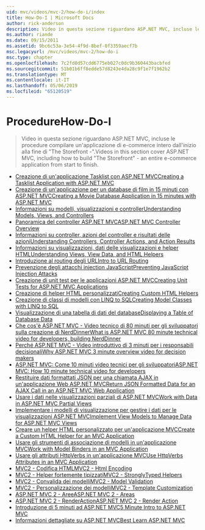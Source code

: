 ```yaml
---
uid: mvc/videos/mvc-2/how-do-i/index
title: How-Do-I | Microsoft Docs
author: rick-anderson
description: Video in questa sezione riguardano ASP.NET MVC, incluse le procedure compilare un'applicazione di e-commerce intero dall'inizio alla fine di 'The Storefront -'.
ms.author: riande
ms.date: 09/15/2011
ms.assetid: 9bc6c53a-3e54-4f9d-8bef-0f3359aecf7b
msc.legacyurl: /mvc/videos/mvc-2/how-do-i
msc.type: chapter
ms.openlocfilehash: 7c2fd0d57cdd6775eb027c0dc9b360443bacbfed
ms.sourcegitcommit: 51b01b6ff8edde57d8243e4da28c9f1e7f1962b2
ms.translationtype: MT
ms.contentlocale: it-IT
ms.lasthandoff: 05/06/2019
ms.locfileid: "65120519"
---
```

# <a name="how-do-i"></a><span data-ttu-id="8bc24-103">Procedure</span><span class="sxs-lookup"><span data-stu-id="8bc24-103">How-Do-I</span></span>

> <span data-ttu-id="8bc24-104">Video in questa sezione riguardano ASP.NET MVC, incluse le procedure compilare un'applicazione di e-commerce intero dall'inizio alla fine di "The Storefront -".</span><span class="sxs-lookup"><span data-stu-id="8bc24-104">Videos in this section cover ASP.NET MVC, including how to build "The Storefront" - an entire e-commerce application from start to finish.</span></span>

- [<span data-ttu-id="8bc24-105">Creazione di un'applicazione Tasklist con ASP.NET MVC</span><span class="sxs-lookup"><span data-stu-id="8bc24-105">Creating a Tasklist Application with ASP.NET MVC</span></span>](creating-a-tasklist-application-with-aspnet-mvc.md)
- [<span data-ttu-id="8bc24-106">Creazione di un'applicazione per un database di film in 15 minuti con ASP.NET MVC</span><span class="sxs-lookup"><span data-stu-id="8bc24-106">Creating a Movie Database Application in 15 minutes with ASP.NET MVC</span></span>](creating-a-movie-database-application-in-15-minutes-with-aspnet-mvc.md)
- [<span data-ttu-id="8bc24-107">Informazioni su modelli, visualizzazioni e controller</span><span class="sxs-lookup"><span data-stu-id="8bc24-107">Understanding Models, Views, and Controllers</span></span>](understanding-models-views-and-controllers.md)
- [<span data-ttu-id="8bc24-108">Panoramica del controller ASP.NET MVC</span><span class="sxs-lookup"><span data-stu-id="8bc24-108">ASP.NET MVC Controller Overview</span></span>](aspnet-mvc-controller-overview.md)
- [<span data-ttu-id="8bc24-109">Informazioni su controller, azioni del controller e risultati delle azioni</span><span class="sxs-lookup"><span data-stu-id="8bc24-109">Understanding Controllers, Controller Actions, and Action Results</span></span>](understanding-controllers-controller-actions-and-action-results.md)
- [<span data-ttu-id="8bc24-110">Informazioni su visualizzazioni, dati delle visualizzazioni e helper HTML</span><span class="sxs-lookup"><span data-stu-id="8bc24-110">Understanding Views, View Data, and HTML Helpers</span></span>](understanding-views-view-data-and-html-helpers.md)
- [<span data-ttu-id="8bc24-111">Introduzione al routing degli URL</span><span class="sxs-lookup"><span data-stu-id="8bc24-111">Intro to URL Routing</span></span>](an-introduction-to-url-routing.md)
- [<span data-ttu-id="8bc24-112">Prevenzione degli attacchi injection JavaScript</span><span class="sxs-lookup"><span data-stu-id="8bc24-112">Preventing JavaScript Injection Attacks</span></span>](preventing-javascript-injection-attacks.md)
- [<span data-ttu-id="8bc24-113">Creazione di unit test per le applicazioni ASP.NET MVC</span><span class="sxs-lookup"><span data-stu-id="8bc24-113">Creating Unit Tests for ASP.NET MVC Applications</span></span>](creating-unit-tests-for-aspnet-mvc-applications.md)
- [<span data-ttu-id="8bc24-114">Creazione di helper HTML personalizzati</span><span class="sxs-lookup"><span data-stu-id="8bc24-114">Creating Custom HTML Helpers</span></span>](creating-custom-html-helpers.md)
- [<span data-ttu-id="8bc24-115">Creazione di classi di modelli con LINQ to SQL</span><span class="sxs-lookup"><span data-stu-id="8bc24-115">Creating Model Classes with LINQ to SQL</span></span>](creating-model-classes-with-linq-to-sql.md)
- [<span data-ttu-id="8bc24-116">Visualizzazione di una tabella di dati del database</span><span class="sxs-lookup"><span data-stu-id="8bc24-116">Displaying a Table of Database Data</span></span>](displaying-a-table-of-database-data.md)
- [<span data-ttu-id="8bc24-117">Che cos'è ASP.NET MVC - Video tecnico di 80 minuti per gli sviluppatori sulla creazione di NerdDinner</span><span class="sxs-lookup"><span data-stu-id="8bc24-117">What is ASP.NET MVC 80 minute technical video for developers, building NerdDinner</span></span>](what-is-aspnet-mvc-80-minute-technical-video-for-developers-building-nerddinner.md)
- [<span data-ttu-id="8bc24-118">Perché ASP.NET MVC - Video introduttivo di 3 minuti per i responsabili decisionali</span><span class="sxs-lookup"><span data-stu-id="8bc24-118">Why ASP.NET MVC 3 minute overview video for decision makers</span></span>](why-aspnet-mvc-3-minute-overview-video-for-decision-makers.md)
- [<span data-ttu-id="8bc24-119">ASP.NET MVC: Come 10 minuti video tecnici per gli sviluppatori</span><span class="sxs-lookup"><span data-stu-id="8bc24-119">ASP.NET MVC: How 10 minute technical video for developers</span></span>](aspnet-mvc-how-10-minute-technical-video-for-developers.md)
- [<span data-ttu-id="8bc24-120">Restituire dati formattati JSON per una chiamata AJAX in un'applicazione Web ASP.NET MVC</span><span class="sxs-lookup"><span data-stu-id="8bc24-120">Return JSON Formatted Data for an AJAX Call in an ASP.NET MVC Web Application</span></span>](how-do-i-return-json-formatted-data-for-an-ajax-call-in-an-aspnet-mvc-web-application.md)
- [<span data-ttu-id="8bc24-121">Usare i dati nelle visualizzazioni parziali di ASP.NET MVC</span><span class="sxs-lookup"><span data-stu-id="8bc24-121">Work with Data in ASP.NET MVC Partial Views</span></span>](how-do-i-work-with-data-in-aspnet-mvc-partial-views.md)
- [<span data-ttu-id="8bc24-122">Implementare i modelli di visualizzazione per gestire i dati per le visualizzazioni ASP.NET MVC</span><span class="sxs-lookup"><span data-stu-id="8bc24-122">Implement View Models to Manage Data for ASP.NET MVC Views</span></span>](how-do-i-implement-view-models-to-manage-data-for-aspnet-mvc-views.md)
- [<span data-ttu-id="8bc24-123">Creare un helper HTML personalizzato per un'applicazione MVC</span><span class="sxs-lookup"><span data-stu-id="8bc24-123">Create a Custom HTML Helper for an MVC Application</span></span>](how-do-i-create-a-custom-html-helper-for-an-mvc-application.md)
- [<span data-ttu-id="8bc24-124">Usare gli strumenti di associazione di modelli in un'applicazione MVC</span><span class="sxs-lookup"><span data-stu-id="8bc24-124">Work with Model Binders in an MVC Application</span></span>](how-do-i-work-with-model-binders-in-an-mvc-application.md)
- [<span data-ttu-id="8bc24-125">Usare gli attributi HttpVerbs in un'applicazione MVC</span><span class="sxs-lookup"><span data-stu-id="8bc24-125">Use HttpVerbs Attributes in an MVC Application</span></span>](how-do-i-use-httpverbs-attributes-in-an-mvc-application.md)
- [<span data-ttu-id="8bc24-126">MVC2 - Codifica HTML</span><span class="sxs-lookup"><span data-stu-id="8bc24-126">MVC2 - Html Encoding</span></span>](mvc2-html-encoding.md)
- [<span data-ttu-id="8bc24-127">MVC2 - Helper fortemente tipizzati</span><span class="sxs-lookup"><span data-stu-id="8bc24-127">MVC2 - StronglyTyped Helpers</span></span>](mvc2-stronglytyped-helpers.md)
- [<span data-ttu-id="8bc24-128">MVC2 - Convalida dei modelli</span><span class="sxs-lookup"><span data-stu-id="8bc24-128">MVC2 - Model Validation</span></span>](mvc2-model-validation.md)
- [<span data-ttu-id="8bc24-129">MVC2 - Personalizzazione dei modelli</span><span class="sxs-lookup"><span data-stu-id="8bc24-129">MVC2 - Template Customization</span></span>](mvc2-template-customization.md)
- [<span data-ttu-id="8bc24-130">ASP.NET MVC 2 - Aree</span><span class="sxs-lookup"><span data-stu-id="8bc24-130">ASP.NET MVC 2 - Areas</span></span>](aspnet-mvc-2-areas.md)
- [<span data-ttu-id="8bc24-131">ASP.NET MVC 2 - RenderAction</span><span class="sxs-lookup"><span data-stu-id="8bc24-131">ASP.NET MVC 2 - Render Action</span></span>](aspnet-mvc-2-render-action.md)
- [<span data-ttu-id="8bc24-132">Introduzione di 5 minuti ad ASP.NET MVC</span><span class="sxs-lookup"><span data-stu-id="8bc24-132">5 Minute Intro to ASP.NET MVC</span></span>](5-minute-introduction-to-aspnet-mvc.md)
- [<span data-ttu-id="8bc24-133">Informazioni dettagliate su ASP.NET MVC</span><span class="sxs-lookup"><span data-stu-id="8bc24-133">Best Learn ASP.NET MVC</span></span>](how-to-best-learn-asp-net-mvc.md)
